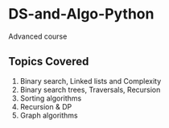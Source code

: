 # DS-and-Algo-Python
Advanced course


## Topics Covered
1. Binary search, Linked lists and Complexity
2. Binary search trees, Traversals, Recursion
3. Sorting algorithms
4. Recursion & DP
5. Graph algorithms
